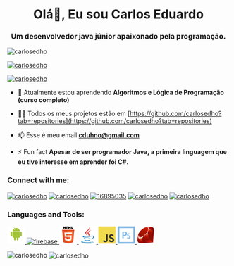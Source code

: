 <h1 align="center">Olá👋, Eu sou Carlos Eduardo</h1>
<h3 align="center">Um desenvolvedor java júnior apaixonado pela programação.</h3>

<p align="left"> <img src="https://komarev.com/ghpvc/?username=carlosedho&label=Profile%20views&color=0e75b6&style=flat" alt="carlosedho" /> </p>

<p align="left"> <a href="https://github.com/ryo-ma/github-profile-trophy"><img src="https://github-profile-trophy.vercel.app/?username=carlosedho" alt="carlosedho" /></a> </p>

<p align="left"> <a href="https://twitter.com/carlosedho" target="blank"><img src="https://img.shields.io/twitter/follow/carlosedho?logo=twitter&style=for-the-badge" alt="carlosedho" /></a> </p>

- 🌱 Atualmente estou aprendendo **Algoritmos e Lógica de Programação (curso completo)**

- 👨‍💻 Todos os meus projetos estão em [https://github.com/carlosedho?tab=repositories](https://github.com/carlosedho?tab=repositories)

- 📫 Esse é meu email **cduhno@gmail.com**

- ⚡ Fun fact **Apesar de ser programador Java, a primeira linguagem que eu tive interesse em aprender foi C#.**

<h3 align="left">Connect with me:</h3>
<p align="left">
<a href="https://twitter.com/carlosedho" target="blank"><img align="center" src="https://raw.githubusercontent.com/rahuldkjain/github-profile-readme-generator/master/src/images/icons/Social/twitter.svg" alt="carlosedho" height="30" width="40" /></a>
<a href="https://linkedin.com/in/carlosedho" target="blank"><img align="center" src="https://raw.githubusercontent.com/rahuldkjain/github-profile-readme-generator/master/src/images/icons/Social/linked-in-alt.svg" alt="carlosedho" height="30" width="40" /></a>
<a href="https://stackoverflow.com/users/16895035" target="blank"><img align="center" src="https://raw.githubusercontent.com/rahuldkjain/github-profile-readme-generator/master/src/images/icons/Social/stack-overflow.svg" alt="16895035" height="30" width="40" /></a>
<a href="https://fb.com/carlosedho" target="blank"><img align="center" src="https://raw.githubusercontent.com/rahuldkjain/github-profile-readme-generator/master/src/images/icons/Social/facebook.svg" alt="carlosedho" height="30" width="40" /></a>
<a href="https://instagram.com/carlosedho" target="blank"><img align="center" src="https://raw.githubusercontent.com/rahuldkjain/github-profile-readme-generator/master/src/images/icons/Social/instagram.svg" alt="carlosedho" height="30" width="40" /></a>
</p>

<h3 align="left">Languages and Tools:</h3>
<p align="left"> <a href="https://developer.android.com" target="_blank" rel="noreferrer"> <img src="https://raw.githubusercontent.com/devicons/devicon/master/icons/android/android-original-wordmark.svg" alt="android" width="40" height="40"/> </a> <a href="https://firebase.google.com/" target="_blank" rel="noreferrer"> <img src="https://www.vectorlogo.zone/logos/firebase/firebase-icon.svg" alt="firebase" width="40" height="40"/> </a> <a href="https://www.w3.org/html/" target="_blank" rel="noreferrer"> <img src="https://raw.githubusercontent.com/devicons/devicon/master/icons/html5/html5-original-wordmark.svg" alt="html5" width="40" height="40"/> </a> <a href="https://www.java.com" target="_blank" rel="noreferrer"> <img src="https://raw.githubusercontent.com/devicons/devicon/master/icons/java/java-original.svg" alt="java" width="40" height="40"/> </a> <a href="https://developer.mozilla.org/en-US/docs/Web/JavaScript" target="_blank" rel="noreferrer"> <img src="https://raw.githubusercontent.com/devicons/devicon/master/icons/javascript/javascript-original.svg" alt="javascript" width="40" height="40"/> </a> <a href="https://www.photoshop.com/en" target="_blank" rel="noreferrer"> <img src="https://raw.githubusercontent.com/devicons/devicon/master/icons/photoshop/photoshop-line.svg" alt="photoshop" width="40" height="40"/> </a> <a href="https://www.ruby-lang.org/en/" target="_blank" rel="noreferrer"> <img src="https://raw.githubusercontent.com/devicons/devicon/master/icons/ruby/ruby-original.svg" alt="ruby" width="40" height="40"/> </a> </p>

<p><img align="left" src="https://github-readme-stats.vercel.app/api/top-langs?username=carlosedho&show_icons=true&locale=en&layout=compact" alt="carlosedho" /></p>

<p>&nbsp;<img align="center" src="https://github-readme-stats.vercel.app/api?username=carlosedho&show_icons=true&locale=en" alt="carlosedho" /></p>
